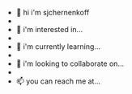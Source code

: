 - 👋 hi i'm sjchernenkoff
- 
- 👀 i'm interested in...
- 
- 🌱 i'm currently learning...
- 
- 💞️ i'm looking to collaborate on...
- 
- 📫 you can reach me at...
